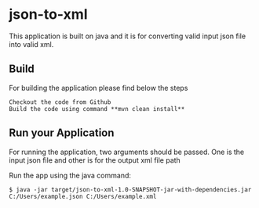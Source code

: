 # json-to-xml
This application is built on java and it is for converting valid input json file into valid xml.


## Build
For building the application please find below the steps

    Checkout the code from Github
    Build the code using command **mvn clean install**
    
## Run your Application

For running the application, two arguments should be passed. One is the input json file and other is for the output xml file path

Run the app using the java command:

    $ java -jar target/json-to-xml-1.0-SNAPSHOT-jar-with-dependencies.jar C:/Users/example.json C:/Users/example.xml
